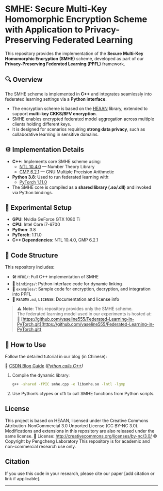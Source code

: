 # SMHE: Secure Multi-Key Homomorphic Encryption Scheme with Application to Privacy-Preserving Federated Learning

This repository provides the implementation of the **Secure Multi-Key Homomorphic Encryption (SMHE)** scheme, developed as part of our **Privacy-Preserving Federated Learning (PPFL)** framework.

## 🔍 Overview

The SMHE scheme is implemented in **C++** and integrates seamlessly into federated learning settings via a **Python interface**.

- The encryption scheme is based on the [HEAAN](https://github.com/kimandrik/HEAAN) library, extended to support **multi-key CKKS/BFV encryption**.
- SMHE enables encrypted federated model aggregation across multiple clients holding different keys.
- It is designed for scenarios requiring **strong data privacy**, such as collaborative learning in sensitive domains.

## ⚙️ Implementation Details

- **C++**: Implements core SMHE scheme using:
  - [NTL 10.4.0](https://libntl.org/) — Number Theory Library
  - [GMP 6.2.1](https://gmplib.org/) — GNU Multiple Precision Arithmetic
- **Python 3.8**: Used to run federated learning with:
  - [PyTorch 1.11.0](https://pytorch.org/)
- The SMHE core is compiled as a **shared library (.so/.dll)** and invoked via Python bindings.

## 🧪 Experimental Setup

- **GPU**: Nvidia GeForce GTX 1080 Ti  
- **CPU**: Intel Core i7-6700  
- **Python**: 3.8  
- **PyTorch**: 1.11.0  
- **C++ Dependencies**: NTL 10.4.0, GMP 6.2.1

## 📁 Code Structure

This repository includes:

- 🛠 `MFHE/`: Full C++ implementation of SMHE
- 🔗 `bindings/`: Python interface code for dynamic linking
- 🧪 `examples/`: Sample code for encryption, decryption, and integration into PPFL
- 📄 `README.md`, `LICENSE`: Documentation and license info

> ⚠️ **Note**: This repository provides only the SMHE scheme.  
> The federated learning model used in our experiments is hosted at:  
> 🔗 [https://github.com/vaseline555/Federated-Learning-in-PyTorch.git](https://github.com/vaseline555/Federated-Learning-in-PyTorch.git)

## 🚀 How to Use

Follow the detailed tutorial in our blog (in Chinese):

📘 [CSDN Blog Guide](#) *([Python calls C++](https://blog.csdn.net/wujiahui3045/article/details/125220533?spm=1011.2415.3001.5331))*

1. Compile the dynamic library:
   ```bash
   g++ -shared -fPIC smhe.cpp -o libsmhe.so -lntl -lgmp
2. Use Python’s ctypes or cffi to call SMHE functions from Python scripts.

## License

This project is based on HEAAN, licensed under the Creative Commons Attribution-NonCommercial 3.0 Unported License (CC BY-NC 3.0).
Modifications and extensions in this repository are also released under the same license.
📜 License: http://creativecommons.org/licenses/by-nc/3.0/
© Copyright by Pengcheng Laboratory
This repository is for academic and non-commercial research use only.

## Citation

If you use this code in your research, please cite our paper [add citation or link if applicable].

---

